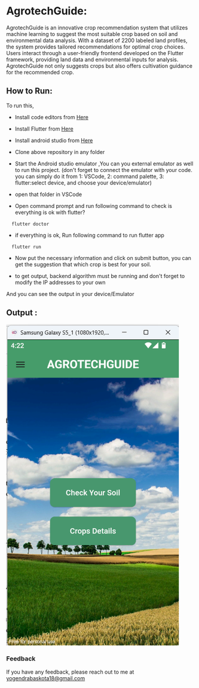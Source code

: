 
# AgrotechGuide:

AgrotechGuide is an innovative crop recommendation system that utilizes machine learning to suggest the most suitable crop based on soil and environmental data analysis. With a dataset of 2200 labeled land profiles, the system provides tailored recommendations for optimal crop choices. Users interact through a user-friendly frontend developed on the Flutter framework, providing land data and environmental inputs for analysis. AgrotechGuide not only suggests crops but also offers cultivation guidance for the recommended crop.  


## How to Run:
To run this, 
- Install code editors from [Here](https://code.visualstudio.com/download)
- Install Flutter from [Here](https://docs.flutter.dev/get-started/install) 
- Install android studio from [Here](https://developer.android.com/studio) 

- Clone above repository in any folder 
- Start the Android studio emulator ,You can you external emulator as well to run this project. (don't forget to connect the emulator with your code. you can simply do it from 1: VSCode, 2: command palette, 3: flutter:select device, and choose your device/emulator)
- open that folder in VSCode 

- Open command prompt and run following command to check is everything is ok with flutter?
```https
  flutter doctor
```
- if everything is ok, Run following command to run flutter app
```https
  flutter run 

```
- Now put the necessary information and click on submit button, you can get the suggestion that which crop is best for your soil.

- to get output, backend algorithm must be running and don't forget to modify the IP addresses to your own 


And you can see the output in your device/Emulator 

## Output :
<img src="./Documentation/snapshot/output.png" />

### Feedback

If you have any feedback, please reach out to me at yogendrabaskota18@gmail.com 




